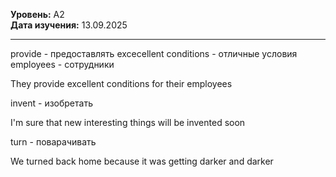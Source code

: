 **Уровень:** A2  
**Дата изучения:** 13.09.2025  

---
 provide - предоставлять
 excecellent conditions - отличные условия
employees - сотрудники


They provide excellent conditions for their employees

invent - изобретать

I'm sure that new interesting things will be invented soon

turn - поварачивать

We turned back home because it was getting darker and darker




